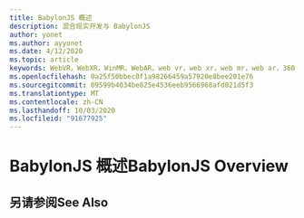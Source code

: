 ```yaml
---
title: BabylonJS 概述
description: 混合现实开发与 BabylonJS
author: yonet
ms.author: ayyonet
ms.date: 4/12/2020
ms.topic: article
keywords: WebVR，WebXR，WinMR，WebAR，web vr，web xr，web mr，web ar，360，360视频，360视频，360照片，360照片，360内容，沉浸式 web，immersiveweb，IW
ms.openlocfilehash: 0a25f50bbec0f1a98266459a57920e8bee201e76
ms.sourcegitcommit: 09599b4034be825e4536eeb9566968afd021d5f3
ms.translationtype: MT
ms.contentlocale: zh-CN
ms.lasthandoff: 10/03/2020
ms.locfileid: "91677925"
---
```

# <a name="babylonjs-overview"></a><span data-ttu-id="ae3c8-104">BabylonJS 概述</span><span class="sxs-lookup"><span data-stu-id="ae3c8-104">BabylonJS Overview</span></span>

## <a name="see-also"></a><span data-ttu-id="ae3c8-105">另请参阅</span><span class="sxs-lookup"><span data-stu-id="ae3c8-105">See Also</span></span>

